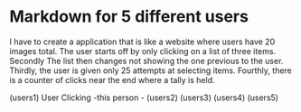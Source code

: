 # Markdown for 5 different users
I have to create a application that is like a website where users have 20 images total. The user starts off by only clicking on a list of three items. Secondly The list then changes not showing the one previous to the user.
Thirdly, the user is given only 25 attempts at selecting items.
Fourthly, there is a counter of clicks near the end where a tally is held.

(users1) User Clicking
-this person -
(users2)
(users3)
(users4)
(users5)
